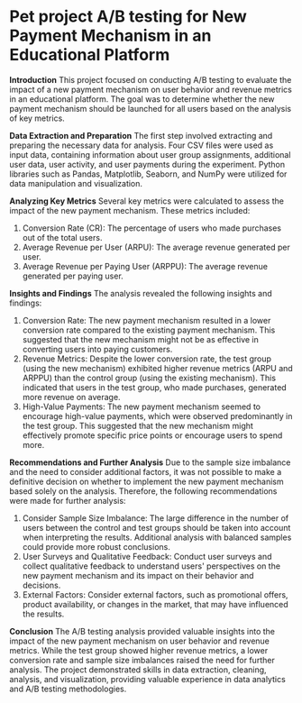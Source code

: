 # Pet project A/B testing for New Payment Mechanism in an Educational Platform
**Introduction**
This project focused on conducting A/B testing to evaluate the impact of a new payment mechanism on user behavior and revenue metrics in an educational platform. The goal was to determine whether the new payment mechanism should be launched for all users based on the analysis of key metrics.

**Data Extraction and Preparation**
The first step involved extracting and preparing the necessary data for analysis. Four CSV files were used as input data, containing information about user group assignments, additional user data, user activity, and user payments during the experiment. Python libraries such as Pandas, Matplotlib, Seaborn, and NumPy were utilized for data manipulation and visualization.

**Analyzing Key Metrics**
Several key metrics were calculated to assess the impact of the new payment mechanism. These metrics included:

1. Conversion Rate (CR): The percentage of users who made purchases out of the total users.
2. Average Revenue per User (ARPU): The average revenue generated per user.
3. Average Revenue per Paying User (ARPPU): The average revenue generated per paying user.

**Insights and Findings**
The analysis revealed the following insights and findings:

1. Conversion Rate: The new payment mechanism resulted in a lower conversion rate compared to the existing payment mechanism. This suggested that the new mechanism might not be as effective in converting users into paying customers.
2. Revenue Metrics: Despite the lower conversion rate, the test group (using the new mechanism) exhibited higher revenue metrics (ARPU and ARPPU) than the control group (using the existing mechanism). This indicated that users in the test group, who made purchases, generated more revenue on average.
3. High-Value Payments: The new payment mechanism seemed to encourage high-value payments, which were observed predominantly in the test group. This suggested that the new mechanism might effectively promote specific price points or encourage users to spend more.

**Recommendations and Further Analysis**
Due to the sample size imbalance and the need to consider additional factors, it was not possible to make a definitive decision on whether to implement the new payment mechanism based solely on the analysis. Therefore, the following recommendations were made for further analysis:

1. Consider Sample Size Imbalance: The large difference in the number of users between the control and test groups should be taken into account when interpreting the results. Additional analysis with balanced samples could provide more robust conclusions.
2. User Surveys and Qualitative Feedback: Conduct user surveys and collect qualitative feedback to understand users' perspectives on the new payment mechanism and its impact on their behavior and decisions.
3. External Factors: Consider external factors, such as promotional offers, product availability, or changes in the market, that may have influenced the results.

**Conclusion**
The A/B testing analysis provided valuable insights into the impact of the new payment mechanism on user behavior and revenue metrics. While the test group showed higher revenue metrics, a lower conversion rate and sample size imbalances raised the need for further analysis. The project demonstrated skills in data extraction, cleaning, analysis, and visualization, providing valuable experience in data analytics and A/B testing methodologies.
